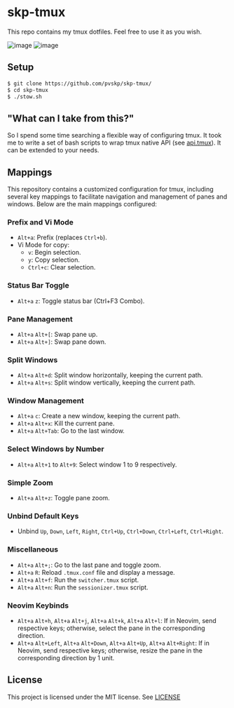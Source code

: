 # skp-tmux
This repo contains my tmux dotfiles. Feel free to use it as you wish.

![image](https://github.com/user-attachments/assets/07ffb0bf-77f8-41e7-a4cb-82f4a5193302)
![image](https://github.com/user-attachments/assets/3e978f36-e4ca-473a-90aa-335378ef2551)

## Setup

```bash
$ git clone https://github.com/pvskp/skp-tmux/
$ cd skp-tmux
$ ./stow.sh
```
## "What can I take from this?"
So I spend some time searching a flexible way of configuring tmux. It took me to write a set of bash scripts to wrap tmux native API (see [api.tmux](tmux/api.tmux)). It can be extended to your needs.

## Mappings

This repository contains a customized configuration for tmux, including several key mappings to facilitate navigation and management of panes and windows. Below are the main mappings configured:

### Prefix and Vi Mode

- `Alt+a`: Prefix (replaces `Ctrl+b`).
- Vi Mode for copy:
  - `v`: Begin selection.
  - `y`: Copy selection.
  - `Ctrl+c`: Clear selection.

### Status Bar Toggle

- `Alt+a` `z`: Toggle status bar (Ctrl+F3 Combo).

### Pane Management

- `Alt+a` `Alt+[`: Swap pane up.
- `Alt+a` `Alt+]`: Swap pane down.

### Split Windows

- `Alt+a` `Alt+d`: Split window horizontally, keeping the current path.
- `Alt+a` `Alt+s`: Split window vertically, keeping the current path.

### Window Management

- `Alt+a` `c`: Create a new window, keeping the current path.
- `Alt+a` `Alt+x`: Kill the current pane.
- `Alt+a` `Alt+Tab`: Go to the last window.

### Select Windows by Number

- `Alt+a` `Alt+1` to `Alt+9`: Select window 1 to 9 respectively.

### Simple Zoom

- `Alt+a` `Alt+z`: Toggle pane zoom.

### Unbind Default Keys

- Unbind `Up`, `Down`, `Left`, `Right`, `Ctrl+Up`, `Ctrl+Down`, `Ctrl+Left`, `Ctrl+Right`.

### Miscellaneous

- `Alt+a` `Alt+;`: Go to the last pane and toggle zoom.
- `Alt+a` `R`: Reload `.tmux.conf` file and display a message.
- `Alt+a` `Alt+f`: Run the `switcher.tmux` script.
- `Alt+a` `Alt+n`: Run the `sessionizer.tmux` script.

### Neovim Keybinds

- `Alt+a` `Alt+h`, `Alt+a` `Alt+j`, `Alt+a` `Alt+k`, `Alt+a` `Alt+l`: If in Neovim, send respective keys; otherwise, select the pane in the corresponding direction.
- `Alt+a` `Alt+Left`, `Alt+a` `Alt+Down`, `Alt+a` `Alt+Up`, `Alt+a` `Alt+Right`: If in Neovim, send respective keys; otherwise, resize the pane in the corresponding direction by 1 unit.


## License
This project is licensed under the MIT license. See [LICENSE](LICENSE)
